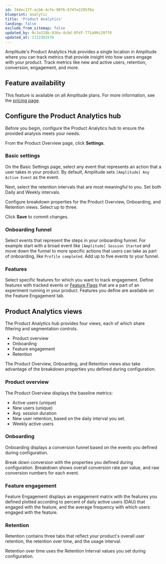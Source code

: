 ```yaml
---
id: 34dec17f-acb6-4cfe-98fb-674fe2295f8a
blueprint: analytic
title: 'Product Analytics'
landing: false
exclude_from_sitemap: false
updated_by: 0c3a318b-936a-4cbd-8fdf-771a90c297f0
updated_at: 1722362576
---
```

Amplitude's Product Analytics Hub provides a single location in Amplitude where you can track metrics that provide insight into how users engage with your product. Track metrics like new and active users, retention, conversion, engagement, and more.

## Feature availability

This feature is available on all Amplitude plans. For more information, see the [pricing page](https://amplitude.com/pricing).

## Configure the Product Analytics hub

Before you begin, configure the Product Analytics hub to ensure the provided analysis meets your needs.

From the Product Overview page, click **Settings**.

### Basic settings

On the Basic Settings page, select any event that represents an action that a user takes in your product. By default, Amplitude sets `[Amplitude] Any Active Event` as the event.

Next, select the retention intervals that are most meaningful to you. Set both Daily and Weekly intervals.

Configure breakdown properties for the Product Overview, Onboarding, and Retention views. Select up to three.

Click **Save** to commit changes.

### Onboarding funnel

Select events that represent the steps in your onboarding funnel. For example start with a broad event like `[Amplitude] Session Started` and move down the funnel to more specific actions that users can take as part of onboarding, like `Profile completed`. Add up to five events to your funnel.

### Features

Select specific features for which you want to track engagement. Define features with tracked events or [Feature Flags](/docs/experiment/workflow/feature-flag-rollouts) that are a part of an experiment running in your product. Features you define are available on the Feature Engagement tab.

## Product Analytics views

The Product Analytics hub provides four views, each of which share filtering and segmentation controls.

* Product overview
* Onboarding
* Feature engagement
* Retention

The Product Overview, Onboarding, and Retention views also take advantage of the breakdown properties you defined during configuration.

### Product overview

The Product Overview displays the baseline metrics:

* Active users (unique)
* New users (unique)
* Avg. session duration
* New user retention, based on the daily interval you set.
* Weekly active users

### Onboarding

Onboarding displays a conversion funnel based on the events you defined during configuration.

Break down conversion with the properties you defined during configuration. Breakdown shows overall conversion rate per value, and raw conversion numbers for each event.

### Feature engagement

Feature Engagement displays an engagement matrix with the features you defined plotted according to percent of daily active users (DAU) that engaged with the feature, and the average frequency with which users engaged with the feature.

### Retention

Retention contains three tabs that reflect your product's overall user retention, the retention over time, and the usage interval.

Retention over time uses the Retention Interval values you set during configuration.